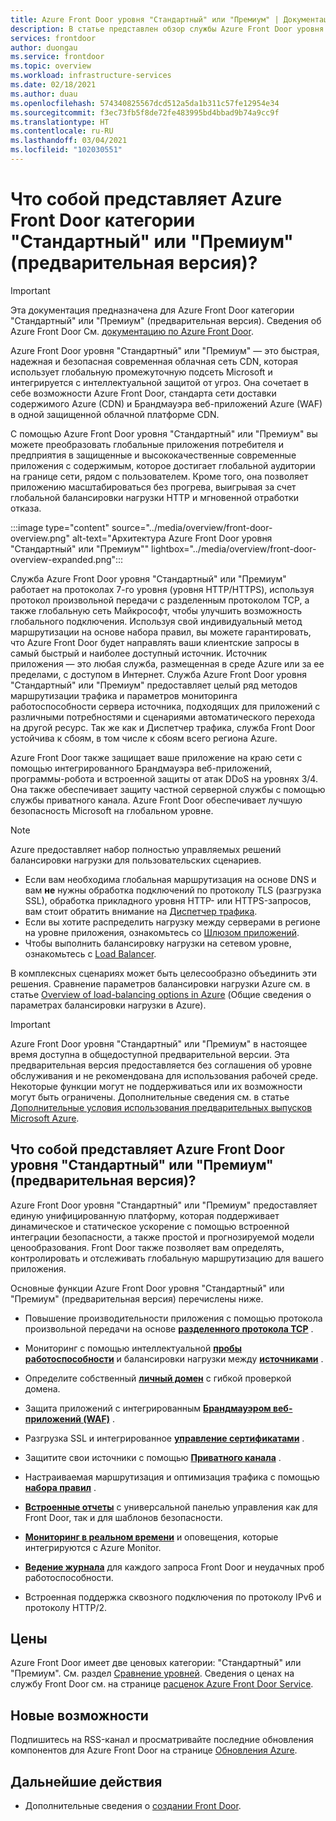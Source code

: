 ```yaml
---
title: Azure Front Door уровня "Стандартный" или "Премиум" | Документация Майкрософт
description: В статье представлен обзор службы Azure Front Door уровня "Стандартный" или "Премиум".
services: frontdoor
author: duongau
ms.service: frontdoor
ms.topic: overview
ms.workload: infrastructure-services
ms.date: 02/18/2021
ms.author: duau
ms.openlocfilehash: 574340825567dcd512a5da1b311c57fe12954e34
ms.sourcegitcommit: f3ec73fb5f8de72fe483995bd4bbad9b74a9cc9f
ms.translationtype: HT
ms.contentlocale: ru-RU
ms.lasthandoff: 03/04/2021
ms.locfileid: "102030551"
---
```

# <a name="what-is-azure-front-door-standardpremium-preview"></a>Что собой представляет Azure Front Door категории "Стандартный" или "Премиум" (предварительная версия)?

> [!IMPORTANT]
> Эта документация предназначена для Azure Front Door категории "Стандартный" или "Премиум" (предварительная версия). Сведения об Azure Front Door См. [документацию по Azure Front Door](../front-door-overview.md).

Azure Front Door уровня "Стандартный" или "Премиум" — это быстрая, надежная и безопасная современная облачная сеть CDN, которая использует глобальную промежуточную подсеть Microsoft и интегрируется с интеллектуальной защитой от угроз. Она сочетает в себе возможности Azure Front Door, стандарта сети доставки содержимого Azure (CDN) и Брандмауэра веб-приложений Azure (WAF) в одной защищенной облачной платформе CDN.

С помощью Azure Front Door уровня "Стандартный" или "Премиум" вы можете преобразовать глобальные приложения потребителя и предприятия в защищенные и высококачественные современные приложения с содержимым, которое достигает глобальной аудитории на границе сети, рядом с пользователем. Кроме того, она позволяет приложению масштабироваться без прогрева, выигрывая за счет глобальной балансировки нагрузки HTTP и мгновенной отработки отказа.

   :::image type="content" source="../media/overview/front-door-overview.png" alt-text="Архитектура Azure Front Door уровня &quot;Стандартный&quot; или &quot;Премиум&quot;" lightbox="../media/overview/front-door-overview-expanded.png":::

Служба Azure Front Door уровня "Стандартный" или "Премиум" работает на протоколах 7-го уровня (уровня HTTP/HTTPS), используя протокол произвольной передачи с разделенным протоколом TCP, а также глобальную сеть Майкрософт, чтобы улучшить возможность глобального подключения. Используя свой индивидуальный метод маршрутизации на основе набора правил, вы можете гарантировать, что Azure Front Door будет направлять ваши клиентские запросы в самый быстрый и наиболее доступный источник. Источник приложения — это любая служба, размещенная в среде Azure или за ее пределами, с доступом в Интернет. Служба Azure Front Door уровня "Стандартный" или "Премиум" предоставляет целый ряд методов маршрутизации трафика и параметров мониторинга работоспособности сервера источника, подходящих для приложений с различными потребностями и сценариями автоматического перехода на другой ресурс. Так же как и Диспетчер трафика, служба Front Door устойчива к сбоям, в том числе к сбоям всего региона Azure.

Azure Front Door также защищает ваше приложение на краю сети с помощью интегрированного Брандмауэра веб-приложений, программы-робота и встроенной защиты от атак DDoS на уровнях 3/4. Она также обеспечивает защиту частной серверной службы с помощью службы приватного канала. Azure Front Door обеспечивает лучшую безопасность Microsoft на глобальном уровне.  

>[!NOTE]
> Azure предоставляет набор полностью управляемых решений балансировки нагрузки для пользовательских сценариев.
>
> * Если вам необходима глобальная маршрутизация на основе DNS и вам **не** нужны обработка подключений по протоколу TLS (разгрузка SSL), обработка прикладного уровня HTTP- или HTTPS-запросов, вам стоит обратить внимание на [Диспетчер трафика](../../traffic-manager/traffic-manager-overview.md).
> * Если вы хотите распределить нагрузку между серверами в регионе на уровне приложения, ознакомьтесь со [Шлюзом приложений](../../application-gateway/overview.md).
> * Чтобы выполнить балансировку нагрузки на сетевом уровне, ознакомьтесь с [Load Balancer](../../load-balancer/load-balancer-overview.md).
>
> В комплексных сценариях может быть целесообразно объединить эти решения.
> Сравнение параметров балансировки нагрузки Azure см. в статье [Overview of load-balancing options in Azure](/azure/architecture/guide/technology-choices/load-balancing-overview) (Общие сведения о параметрах балансировки нагрузки в Azure).

> [!IMPORTANT]
> Azure Front Door уровня "Стандартный" или "Премиум" в настоящее время доступна в общедоступной предварительной версии.
> Эта предварительная версия предоставляется без соглашения об уровне обслуживания и не рекомендована для использования рабочей среде. Некоторые функции могут не поддерживаться или их возможности могут быть ограничены.
> Дополнительные сведения см. в статье [Дополнительные условия использования предварительных выпусков Microsoft Azure](https://azure.microsoft.com/support/legal/preview-supplemental-terms/).

## <a name="why-use-azure-front-door-standardpremium-preview"></a>Что собой представляет Azure Front Door уровня "Стандартный" или "Премиум" (предварительная версия)?

Azure Front Door уровня "Стандартный" или "Премиум" предоставляет единую унифицированную платформу, которая поддерживает динамическое и статическое ускорение с помощью встроенной интеграции безопасности, а также простой и прогнозируемой модели ценообразования. Front Door также позволяет вам определять, контролировать и отслеживать глобальную маршрутизацию для вашего приложения.

Основные функции Azure Front Door уровня "Стандартный" или "Премиум" (предварительная версия) перечислены ниже.

- Повышение производительности приложения с помощью протокола произвольной передачи на основе **[разделенного протокола TCP](../front-door-routing-architecture.md#splittcp)** .

- Мониторинг с помощью интеллектуальной **[пробы работоспособности](concept-health-probes.md)** и балансировки нагрузки между **[источниками](concept-origin.md)** .

- Определите собственный **[личный домен](how-to-add-custom-domain.md)** с гибкой проверкой домена.

- Защита приложений с интегрированным **[Брандмауэром веб-приложений (WAF)](../../web-application-firewall/afds/afds-overview.md)** .

- Разгрузка SSL и интегрированное **[управление сертификатами](how-to-configure-https-custom-domain.md)** .

- Защитите свои источники с помощью **[Приватного канала](concept-private-link.md)** .  

- Настраиваемая маршрутизация и оптимизация трафика с помощью **[набора правил](concept-rule-set.md)** .

- **[Встроенные отчеты](how-to-reports.md)** с универсальной панелью управления как для Front Door, так и для шаблонов безопасности.

- **[Мониторинг в реальном времени](how-to-monitor-metrics.md)** и оповещения, которые интегрируются с Azure Monitor.

- **[Ведение журнала](how-to-logs.md)** для каждого запроса Front Door и неудачных проб работоспособности.

- Встроенная поддержка сквозного подключения по протоколу IPv6 и протоколу HTTP/2.

## <a name="pricing"></a>Цены

Azure Front Door имеет две ценовых категории: "Стандартный" или "Премиум". См. раздел [Сравнение уровней](tier-comparison.md). Сведения о ценах на службу Front Door см. на странице [расценок Azure Front Door Service](https://azure.microsoft.com/pricing/details/frontdoor/). 

## <a name="whats-new"></a>Новые возможности

Подпишитесь на RSS-канал и просматривайте последние обновления компонентов для Azure Front Door на странице [Обновления Azure](https://azure.microsoft.com/updates/?category=networking&query=Azure%20Front%20Door).

## <a name="next-steps"></a>Дальнейшие действия

* Дополнительные сведения о [создании Front Door](create-front-door-portal.md).
